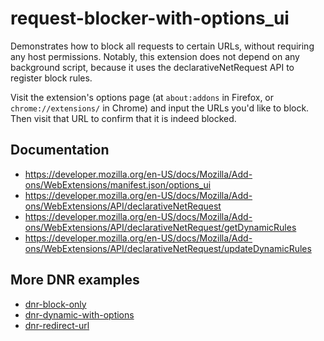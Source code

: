 # request-blocker-with-options_ui

Demonstrates how to block all requests to certain URLs, without requiring any
host permissions. Notably, this extension does not depend on any background
script, because it uses the declarativeNetRequest API to register block rules.

Visit the extension's options page (at `about:addons` in Firefox, or
`chrome://extensions/` in Chrome) and input the URLs you'd like to block.
Then visit that URL to confirm that it is indeed blocked.

## Documentation

* https://developer.mozilla.org/en-US/docs/Mozilla/Add-ons/WebExtensions/manifest.json/options_ui
* https://developer.mozilla.org/en-US/docs/Mozilla/Add-ons/WebExtensions/API/declarativeNetRequest
* https://developer.mozilla.org/en-US/docs/Mozilla/Add-ons/WebExtensions/API/declarativeNetRequest/getDynamicRules
* https://developer.mozilla.org/en-US/docs/Mozilla/Add-ons/WebExtensions/API/declarativeNetRequest/updateDynamicRules

## More DNR examples

* [dnr-block-only](https://github.com/mdn/webextensions-examples/tree/main/dnr-block-only)
* [dnr-dynamic-with-options](https://github.com/mdn/webextensions-examples/tree/main/dnr-dynamic-with-options)
* [dnr-redirect-url](https://github.com/mdn/webextensions-examples/tree/main/dnr-redirect-url)
